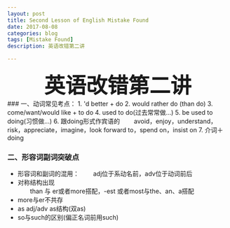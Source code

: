 ```yaml
---
layout: post
title: Second Lesson of English Mistake Found
date: 2017-08-08
categories: blog
tags: [Mistake Found]
description: 英语改错第二讲

---
```


<center>
<font size="7" ><b>英语改错第二讲</b></font>
</center>
### 一、动词常见考点：      
1. 'd better + do               
2. would rather do (than do)           
3. come/want/would like + to do       
4. used to do(过去常常做...)     
5. be used to doing(习惯做...)      
6. 跟doing形式作宾语的          
&emsp;&emsp;avoid，enjoy，understand，risk，appreciate，imagine，look forward to，spend on，insist on          
7. 介词＋doing     

### 二、形容词副词突破点   
- 形容词和副词的混用：
&emsp;&emsp;adj位于系动名前，adv位于动词前后              
- 对称结构出现       
&emsp;&emsp;than 与 er或者more搭配，-est 或者most与the、an、a搭配      
- more与er不共存               
- as adj/adv as结构(双as)       
- so与such的区别(偏正名词前用such)      
